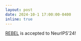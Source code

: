 ```yaml
---
layout: post
date: 2024-10-1 17:00:00-0400
inline: true
---
```


[REBEL](https://arxiv.org/abs/2404.16767) is accepted to NeurIPS’24!